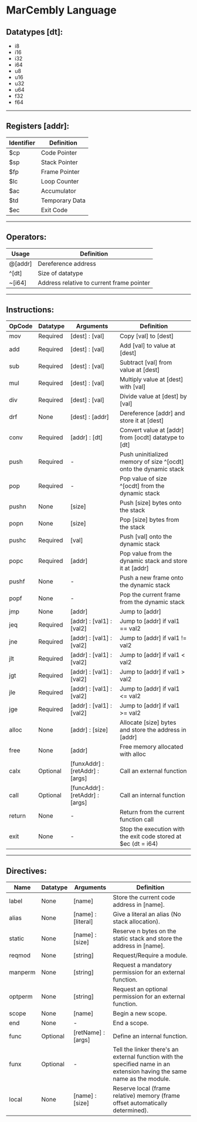 # MarCembly Language

## Datatypes [dt]:
- i8
- i16
- i32
- i64
- u8
- u16
- u32
- u64
- f32
- f64
***

## Registers [addr]:
Identifier | Definition
-----------|-----------
$cp | Code Pointer
$sp | Stack Pointer
$fp | Frame Pointer
$lc | Loop Counter
$ac | Accumulator
$td | Temporary Data
$ec | Exit Code
***

## Operators:
Usage | Definition
-----------|-----------
@[addr] | Dereference address
^[dt] | Size of datatype
~[i64] | Address relative to current frame pointer
***

## Instructions:
OpCode | Datatype | Arguments | Definition
-------|----------|---------- | ----------
mov | Required | [dest] : [val] | Copy [val] to [dest]
add | Required | [dest] : [val] | Add [val] to value at [dest]
sub | Required | [dest] : [val] | Subtract [val] from value at [dest]
mul | Required | [dest] : [val] | Multiply value at [dest] with [val]
div | Required | [dest] : [val] | Divide value at [dest] by [val]
drf | None | [dest] : [addr] | Dereference [addr] and store it at [dest]
conv | Required | [addr] : [dt] | Convert value at [addr] from [ocdt] datatype to [dt]
push | Required | - | Push uninitialized memory of size ^[ocdt] onto the dynamic stack
pop | Required | - | Pop value of size ^[ocdt] from the dynamic stack
pushn | None | [size] | Push [size] bytes onto the stack
popn | None | [size] | Pop [size] bytes from the stack
pushc | Required | [val] | Push [val] onto the dynamic stack
popc | Required | [addr] | Pop value from the dynamic stack and store it at [addr]
pushf | None | - | Push a new frame onto the dynamic stack
popf | None | - | Pop the current frame from the dynamic stack
jmp | None | [addr] | Jump to [addr]
jeq | Required | [addr] : [val1] : [val2] | Jump to [addr] if val1 == val2
jne | Required | [addr] : [val1] : [val2] | Jump to [addr] if val1 != val2
jlt | Required | [addr] : [val1] : [val2] | Jump to [addr] if val1 < val2
jgt | Required | [addr] : [val1] : [val2] | Jump to [addr] if val1 > val2
jle | Required | [addr] : [val1] : [val2] | Jump to [addr] if val1 <= val2
jge | Required | [addr] : [val1] : [val2] | Jump to [addr] if val1 >= val2
alloc | None | [addr] : [size] | Allocate [size] bytes and store the address in [addr]
free | None | [addr] | Free memory allocated with alloc
calx | Optional | [funxAddr] : [retAddr] : [args] | Call an external function
call | Optional | [funcAddr] : [retAddr] : [args] | Call an internal function
return | None | - | Return from the current function call
exit | None | - | Stop the execution with the exit code stored at $ec (dt = i64)
***

## Directives:
Name | Datatype | Arguments | Definition
-----|----------|-----------|-----------
label | None | [name] | Store the current code address in [name].
alias | None |  [name] : [literal] | Give a literal an alias (No stack allocation).
static | None | [name] : [size] | Reserve n bytes on the static stack and store the address in [name].
reqmod | None | [string] | Request/Require a module.
manperm | None | [string] | Request a mandatory permission for an external function.
optperm | None | [string] | Request an optional permission for an external function.
scope | None | [name] | Begin a new scope.
end | None | - | End a scope.
func | Optional | [retName] : [args] | Define an internal function.
funx | Optional | - | Tell the linker there's an external function with the specified name in an extension having the same name as the module.
local | None | [name] : [size] | Reserve local (frame relative) memory (frame offset automatically determined).